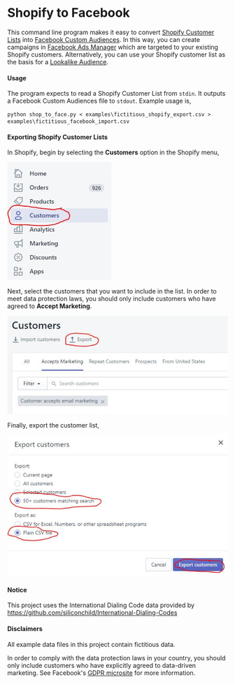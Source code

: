# Shopify to Facebook
This command line program makes it easy to convert [Shopify Customer Lists](https://help.shopify.com/en/manual/customers/import-export-customers#export-existing-customers-to-a-csv-file) into [Facebook Custom Audiences](https://www.facebook.com/micro_site/url/?click_creative_path[0]=link&click_from_context_menu=true&country=GB&destination=https%3A%2F%2Fwww.facebook.com%2Fbusiness%2Furl%2F%3Fhref%3D%252Fbusiness%252Fhelp%252F170456843145568%253Fhelpref%253Duf_permalink%26cmsid%3D170456843145568%26creative%3Dlink%26creative_detail%3Dpermalink%26create_type%26destination_cms_id%26orig_http_referrer%3Dhttps%253A%252F%252Fwww.facebook.com%252Fbusiness%252Fhelp%252F170456843145568%253Fid%253D2469097953376494%26search_session_id&event_type=click&last_nav_impression_id=0ETa76LbaPa2lIyib&max_percent_page_viewed=83&max_viewport_height_px=754&max_viewport_width_px=1536&orig_http_referrer=https%3A%2F%2Fwww.facebook.com%2Fbusiness%2Fhelp%2F170456843145568%3Fid%3D2469097953376494&orig_request_uri=https%3A%2F%2Fwww.facebook.com%2Fbusiness%2Fhelp%2F170456843145568%3Fhelpref%3Duf_permalink&primary_cmsid=170456843145568&primary_content_locale=en_GB&region=emea&scrolled=true&session_id=2JkTmiMG1irC4pgTt&site=fb4b&extra_data[view_type]=v3_initial_view&extra_data[site_section]=help&extra_data[placement]=%2Fbusiness%2Fhelp%2F170456843145568&extra_data[creative_detail]=permalink). In this way, you can create campaigns in [Facebook Ads Manager](https://www.facebook.com/business/tools/ads-manager) which are targeted to your existing Shopify customers. Alternatively, you can use your Shopify customer list as the basis for a [Lookalike Audience](https://www.facebook.com/micro_site/url/?click_creative_path[0]=link&click_from_context_menu=true&country=GB&destination=https%3A%2F%2Fwww.facebook.com%2Fbusiness%2Furl%2F%3Fhref%3D%252Fbusiness%252Fhelp%252F744354708981227%253Fhelpref%253Duf_permalink%26cmsid%3D744354708981227%26creative%3Dlink%26creative_detail%3Dpermalink%26create_type%26destination_cms_id%26orig_http_referrer%3Dhttps%253A%252F%252Fwww.facebook.com%252Fbusiness%252Fhelp%252F744354708981227%253Fid%253D2469097953376494%26search_session_id&event_type=click&last_nav_impression_id=04Wll86M6edHqaq50&max_percent_page_viewed=75&max_viewport_height_px=754&max_viewport_width_px=1536&orig_http_referrer=https%3A%2F%2Fwww.facebook.com%2Fbusiness%2Fhelp%2F744354708981227%3Fid%3D2469097953376494&orig_request_uri=https%3A%2F%2Fwww.facebook.com%2Fbusiness%2Fhelp%2F744354708981227%3Fid%3D2469097953376494&primary_cmsid=744354708981227&primary_content_locale=en_GB&region=emea&scrolled=true&session_id=2JkTmiMG1irC4pgTt&site=fb4b&extra_data[view_type]=v3_initial_view&extra_data[site_section]=help&extra_data[placement]=%2Fbusiness%2Fhelp%2F744354708981227&extra_data[creative_detail]=permalink).

#### Usage

The program expects to read a Shopify Customer List from `stdin`. It outputs a Facebook Custom Audiences file to `stdout`. Example usage is,

```buildoutcfg
python shop_to_face.py < examples\fictitious_shopify_export.csv > examples\fictitious_facebook_import.csv
```

#### Exporting Shopify Customer Lists

In Shopify, begin by selecting the **Customers** option in the Shopify menu, 

![Screenshot](https://github.com/johntelforduk/shopify-to-facebook/blob/master/screenshots/Shopify_menu.JPG)

Next, select the customers that you want to include in the list. In order to meet data protection laws, you should only include customers who have agreed to **Accept Marketing**.

![Screenshot](https://github.com/johntelforduk/shopify-to-facebook/blob/master/screenshots/Shopify_export.JPG)

Finally, export the customer list,

![Screenshot](https://github.com/johntelforduk/shopify-to-facebook/blob/master/screenshots/Shopify_customer_export.JPG)

#### Notice

This project uses the International Dialing Code data provided by https://github.com/siliconchild/International-Dialing-Codes

#### Disclaimers
All example data files in this project contain fictitious data.

In order to comply with the data protection laws in your country, you should only include customers who have explicitly agreed to data-driven marketing. See Facebook's [GDPR microsite](https://www.facebook.com/business/gdpr) for more information.